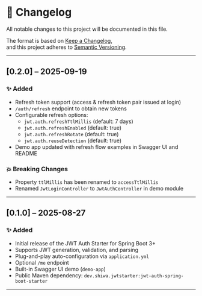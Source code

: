 # 📄 Changelog

All notable changes to this project will be documented in this file.

The format is based on [Keep a Changelog](https://keepachangelog.com/),  
and this project adheres to [Semantic Versioning](https://semver.org/).

---

## [0.2.0] – 2025-09-19

### ✨ Added
- Refresh token support (access & refresh token pair issued at login)
- `/auth/refresh` endpoint to obtain new tokens
- Configurable refresh options:
  - `jwt.auth.refreshTtlMillis` (default: 7 days)
  - `jwt.auth.refreshEnabled` (default: true)
  - `jwt.auth.refreshRotate` (default: true)
  - `jwt.auth.reuseDetection` (default: true)
- Demo app updated with refresh flow examples in Swagger UI and README

### 💥 Breaking Changes
- Property `ttlMillis` has been renamed to `accessTtlMillis`
- Renamed `JwtLoginController` to `JwtAuthController` in demo module

---

## [0.1.0] – 2025-08-27

### ✨ Added
- Initial release of the JWT Auth Starter for Spring Boot 3+
- Supports JWT generation, validation, and parsing
- Plug-and-play auto-configuration via `application.yml`
- Optional `/me` endpoint
- Built-in Swagger UI demo (`demo-app`)
- Public Maven dependency: `dev.shiwa.jwtstarter:jwt-auth-spring-boot-starter`

---
